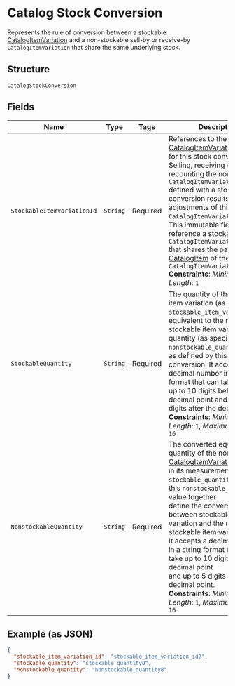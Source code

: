 
# Catalog Stock Conversion

Represents the rule of conversion between a stockable [CatalogItemVariation](/doc/models/catalog-item-variation.md)
and a non-stockable sell-by or receive-by `CatalogItemVariation` that
share the same underlying stock.

## Structure

`CatalogStockConversion`

## Fields

| Name | Type | Tags | Description | Getter |
|  --- | --- | --- | --- | --- |
| `StockableItemVariationId` | `String` | Required | References to the stockable [CatalogItemVariation](/doc/models/catalog-item-variation.md)<br>for this stock conversion. Selling, receiving or recounting the non-stockable `CatalogItemVariation`<br>defined with a stock conversion results in adjustments of this stockable `CatalogItemVariation`.<br>This immutable field must reference a stockable `CatalogItemVariation`<br>that shares the parent [CatalogItem](/doc/models/catalog-item.md) of the converted `CatalogItemVariation.`<br>**Constraints**: *Minimum Length*: `1` | String getStockableItemVariationId() |
| `StockableQuantity` | `String` | Required | The quantity of the stockable item variation (as identified by `stockable_item_variation_id`)<br>equivalent to the non-stockable item variation quantity (as specified in `nonstockable_quantity`)<br>as defined by this stock conversion.  It accepts a decimal number in a string format that can take<br>up to 10 digits before the decimal point and up to 5 digits after the decimal point.<br>**Constraints**: *Minimum Length*: `1`, *Maximum Length*: `16` | String getStockableQuantity() |
| `NonstockableQuantity` | `String` | Required | The converted equivalent quantity of the non-stockable [CatalogItemVariation](/doc/models/catalog-item-variation.md)<br>in its measurement unit. The `stockable_quantity` value and this `nonstockable_quantity` value together<br>define the conversion ratio between stockable item variation and the non-stockable item variation.<br>It accepts a decimal number in a string format that can take up to 10 digits before the decimal point<br>and up to 5 digits after the decimal point.<br>**Constraints**: *Minimum Length*: `1`, *Maximum Length*: `16` | String getNonstockableQuantity() |

## Example (as JSON)

```json
{
  "stockable_item_variation_id": "stockable_item_variation_id2",
  "stockable_quantity": "stockable_quantity0",
  "nonstockable_quantity": "nonstockable_quantity8"
}
```

